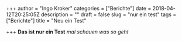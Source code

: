 +++
author = "Ingo Kroker"
categories = ["Berichte"]
date = 2018-04-12T20:25:05Z
description = ""
draft = false
slug = "nur ein test"
tags = ["Berichte"]
title = "Neu ein Test"

+++
**Das ist nur ein Test**
*mal schauen was so geht*
